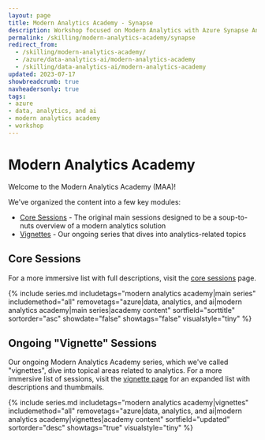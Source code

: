 ```yaml
---
layout: page
title: Modern Analytics Academy - Synapse
description: Workshop focused on Modern Analytics with Azure Synapse Analytics
permalink: /skilling/modern-analytics-academy/synapse
redirect_from:
  - /skilling/modern-analytics-academy/
  - /azure/data-analytics-ai/modern-analytics-academy
  - /skilling/data-analytics-ai/modern-analytics-academy
updated: 2023-07-17
showbreadcrumb: true
navheadersonly: true
tags:
- azure
- data, analytics, and ai
- modern analytics academy
- workshop
---
```


# Modern Analytics Academy

Welcome to the Modern Analytics Academy (MAA)! 

We've organized the content into a few key modules:
* [Core Sessions](/PartnerResources/skilling/modern-analytics-academy/core-sessions) - The original main sessions designed to be a soup-to-nuts overview of a modern analytics solution
* [Vignettes](/PartnerResources/skilling/modern-analytics-academy/vignettes) - Our ongoing series that dives into analytics-related topics

## Core Sessions

For a more immersive list with full descriptions, visit the [core sessions](/PartnerResources/skilling/modern-analytics-academy/core-sessions) page.

{% include series.md 
    includetags="modern analytics academy|main series" includemethod="all" 
    removetags="azure|data, analytics, and ai|modern analytics academy|main series|academy content" 
    sortfield="sorttitle" sortorder="asc" showdate="false" showtags="false"
    visualstyle="tiny"
%}

## Ongoing "Vignette" Sessions

Our ongoing Modern Analytics Academy series, which we've called "vignettes", dive into topical areas related to analytics. For a more immersive list of sessions, visit the 
[vignette page](/PartnerResources/skilling/modern-analytics-academy/vignettes) for an expanded list with descriptions and thumbmails.

{% include series.md 
    includetags="modern analytics academy|vignettes" includemethod="all" 
    removetags="azure|data, analytics, and ai|modern analytics academy|vignettes|academy content" 
    sortfield="updated" sortorder="desc" showtags="true"
    visualstyle="tiny"
%}
